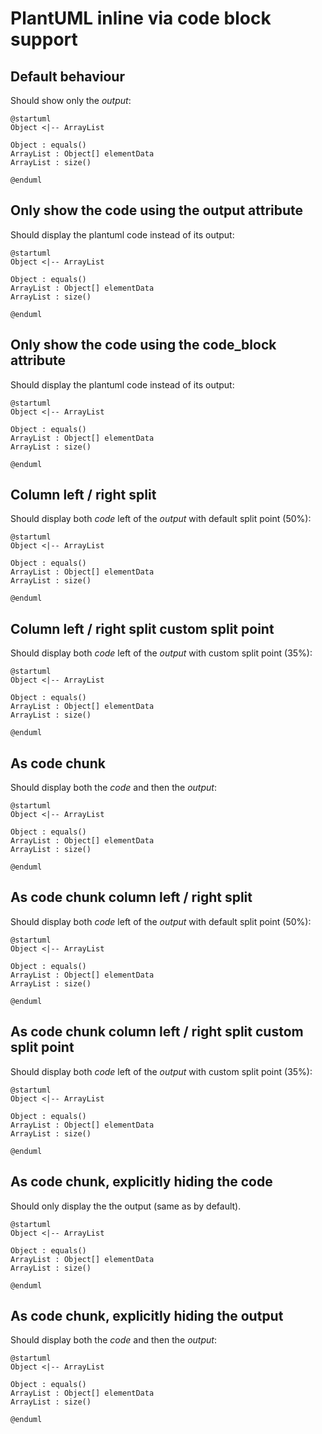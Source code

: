 PlantUML inline via code block support
======================================

## Default behaviour

Should show only the *output*:

```{.plantuml}
@startuml
Object <|-- ArrayList

Object : equals()
ArrayList : Object[] elementData
ArrayList : size()

@enduml
```

## Only show the code using the output attribute

Should display the plantuml code instead of its output:

```{.plantuml output=none}
@startuml
Object <|-- ArrayList

Object : equals()
ArrayList : Object[] elementData
ArrayList : size()

@enduml
```

## Only show the code using the code_block attribute

Should display the plantuml code instead of its output:

```{.plantuml code_block=true}
@startuml
Object <|-- ArrayList

Object : equals()
ArrayList : Object[] elementData
ArrayList : size()

@enduml
```

## Column left / right split

Should display both *code* left of the *output* with default split point (50%):

```{.plantuml .column-split}
@startuml
Object <|-- ArrayList

Object : equals()
ArrayList : Object[] elementData
ArrayList : size()

@enduml
```

## Column left / right split custom split point

Should display both *code* left of the *output* with custom split point (35%):

```{.plantuml column-left-width=35%}
@startuml
Object <|-- ArrayList

Object : equals()
ArrayList : Object[] elementData
ArrayList : size()

@enduml
```

## As code chunk

Should display both the *code* and then the *output*:

```{.plantuml cmd=true}
@startuml
Object <|-- ArrayList

Object : equals()
ArrayList : Object[] elementData
ArrayList : size()

@enduml
```


## As code chunk column left / right split

Should display both *code* left of the *output* with default split point (50%):

```{.plantuml cmd=true .column-split}
@startuml
Object <|-- ArrayList

Object : equals()
ArrayList : Object[] elementData
ArrayList : size()

@enduml
```

## As code chunk column left / right split custom split point

Should display both *code* left of the *output* with custom split point (35%):

```{.plantuml cmd=true column-left-width=35%}
@startuml
Object <|-- ArrayList

Object : equals()
ArrayList : Object[] elementData
ArrayList : size()

@enduml
```

## As code chunk, explicitly hiding the code

Should only display the the output (same as by default).

```{.plantuml cmd=true hide=true}
@startuml
Object <|-- ArrayList

Object : equals()
ArrayList : Object[] elementData
ArrayList : size()

@enduml
```


## As code chunk, explicitly hiding the output

Should display both the *code* and then the *output*:

```{.plantuml cmd=true output=none}
@startuml
Object <|-- ArrayList

Object : equals()
ArrayList : Object[] elementData
ArrayList : size()

@enduml
```

